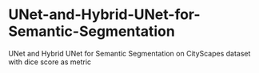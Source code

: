 # UNet-and-Hybrid-UNet-for-Semantic-Segmentation
UNet and Hybrid UNet for Semantic Segmentation on CityScapes dataset with dice score as metric 
